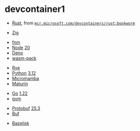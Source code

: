 # devcontainer1

- [Rust], from [`mcr.microsoft.com/devcontainers/rust:bookworm`][rust-bookworm]

[Rust]: https://rustup.rs/
[rust-bookworm]: https://mcr.microsoft.com/en-us/product/devcontainers/rust/tags

- [Zig]

[Zig]: https://ziglang.org/

- [fnm]
- [Node] [20](.devcontainer/make/node/Makefile)
- [Deno]
- [wasm-pack]

[fnm]: https://github.com/Schniz/fnm
[Node]: https://nodejs.org/
[PNPM]: https://pnpm.io/
[Deno]: https://deno.com/
[wasm-pack]: https://rustwasm.github.io/docs/wasm-pack/

- [Rye]
- [Python] [3.12](.devcontainer/make/python/Makefile)
- [Micromamba]
- [Maturin]

[Rye]: https://rye.astral.sh/
[Python]: https://www.python.org/
[Micromamba]: https://mamba.readthedocs.io/en/latest/index.html
[Maturin]: https://www.maturin.rs/

- [Go] [1.22](.devcontainer/make/go/Makefile)
- [gvm]

[Go]: https://go.dev/
[gvm]: https://github.com/moovweb/gvm

- [Protobuf] [25.3](.devcontainer/make/protoc/Makefile)
- [Buf]

[Protobuf]: https://protobuf.dev/
[Buf]: https://buf.build/

- [Bazelisk]

[Bazelisk]: https://bazel.build/install/bazelisk
